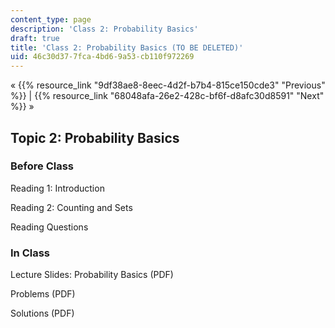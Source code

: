 ```yaml
---
content_type: page
description: 'Class 2: Probability Basics'
draft: true
title: 'Class 2: Probability Basics (TO BE DELETED)'
uid: 46c30d37-7fca-4bd6-9a53-cb110f972269
---
```

« {{% resource_link "9df38ae8-8eec-4d2f-b7b4-815ce150cde3" "Previous" %}} | {{% resource_link "68048afa-26e2-428c-bf6f-d8afc30d8591" "Next" %}} »

## Topic 2: Probability Basics

### Before Class

Reading 1: Introduction

Reading 2: Counting and Sets

Reading Questions

### In Class

Lecture Slides: Probability Basics (PDF)

Problems (PDF)

Solutions (PDF)